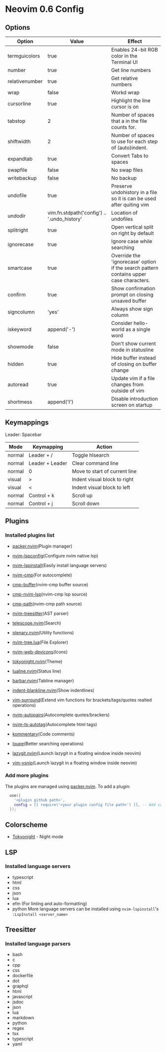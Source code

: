 # Neovim 0.6 Config

## Options

| Option         | Value                                       | Effect                                                                                 |
| -------------- | ------------------------------------------- | -------------------------------------------------------------------------------------- |
| termguicolors  | true                                        | Enables 24-bit RGB color in the Terminal UI                                            |
| number         | true                                        | Get line numbers                                                                       |
| relativenumber | true                                        | Get relative numbers                                                                   |
| wrap           | false                                       | Workd wrap                                                                             |
| cursorline     | true                                        | Highlight the line cursor is on                                                        |
| tabstop        | 2                                           | Number of spaces that a <Tab> in the file counts for.                                  |
| shiftwidth     | 2                                           | Number of spaces to use for each step of (auto)indent.                                 |
| expandtab      | true                                        | Convert Tabs to spaces                                                                 |
| swapfile       | false                                       | No swap files                                                                          |
| writebackup    | false                                       | No backup                                                                              |
| undofile       | true                                        | Preserve undohistory in a file so it is can be used after quiting vim                  |
| undodir        | vim.fn.stdpath('config') .. '.undo_history' | Location of undofiles                                                                  |
| splitright     | true                                        | Open vertical split on right by default                                                |
| ignorecase     | true                                        | Ignore case while searching                                                            |
| smartcase      | true                                        | Override the 'ignorecase' option if the search pattern contains upper case characters. |
| confirm        | true                                        | Show confirmation prompt on closing unsaved buffer                                     |
| signcolumn     | 'yes'                                       | Always show sign column                                                                |
| iskeyword      | append('-')                                 | Consider hello-world as a single word                                                  |
| showmode       | false                                       | Don't show current mode in statusline                                                  |
| hidden         | true                                        | Hide buffer instead of closing on buffer change                                        |
| autoread       | true                                        | Update vim if a file changes from outside of vim                                       |
| shortmess      | append('I')                                 | Disable introduction screen on startup                                                 |

## Keymappings

Leader: Spacebar

| Mode   | Keymapping      | Action                        |
| ------ | --------------- | ----------------------------- |
| normal | Leader + /      | Toggle hlsearch               |
| normal | Leader + Leader | Clear command line            |
| normal | 0               | Move to start of current line |
| visual | >               | Indent visual block to right  |
| visual | <               | Indent visual block to left   |
| normal | Control + k     | Scroll up                     |
| normal | Control + j     | Scroll down                   |

## Plugins

### Installed plugins list

- [packer.nvim](https://github.com/wbthomason/packer.nvim)(Plugin manager)

- [nvim-lspconfig](https://github.com/neovim/nvim-lspconfig)(Configure nvim native lsp)

- [nvim-lspinstall](https://github.com/kabouzeid/nvim-lspinstall)(Easily install language servers)

- [nvim-cmp](https://github.com/hrsh7th/nvim-cmp)(For autocomplete)

- [cmp-buffer](https://github.com/hrsh7th/cmp-buffer)(nvim-cmp buffer source)

- [cmp-nvim-lsp](https://github.com/hrsh7th/cmp-nvim-lsp)(nvim-cmp lsp source)

- [cmp-path](https://github.com/hrsh7th/cmp-path)(nvim-cmp path source)

- [nvim-treesitter](https://github.com/nvim-treesitter/nvim-treesitter)(AST parser)

- [telescope.nvim](https://github.com/nvim-telescope/telescope.nvim)(Search)

- [plenary.nvim](https://github.com/nvim-lua/plenary.nvim)(Utility functions)

- [nvim-tree.lua](https://github.com/kyazdani42/nvim-tree.lua)(File Explorer)

- [nvim-web-devicons](https://github.com/kyazdani42/nvim-web-devicons)(Icons)

- [tokyonight.nvim](https://github.com/folke/tokyonight.nvim)(Theme)

- [lualine.nvim](https://github.com/hoob3rt/lualine.nvim)(Status line)

- [barbar.nvim](https://github.com/romgrk/barbar.nvim)(Tabline manager)

- [indent-blankline.nvim](https://github.com/lukas-reineke/indent-blankline.nvim)(Show indentlines)

- [vim-surround](https://github.com/tpope/vim-surround)(Extend vim functions for brackets/tags/quotes realted operations)

- [nvim-autopairs](https://github.com/windwp/nvim-autopairs)(Autocomplete quotes/brackers)

- [nvim-ts-autotag](https://github.com/windwp/nvim-ts-autotag)(Autocomplete html tags)

- [kommentary](https://github.com/b3nj5m1n/kommentary)(Code comments)

- [loupe](https://github.com/wincent/loupe)(Better searching operations)

- [lazygit.nvim](https://github.com/kdheepak/lazygit.nvim)(Launch lazygit in a floating window inside neovim)

- [vim-vsnip](https://github.com/hrsh7th/vim-vsnip)(Launch lazygit in a floating window inside neovim)

### Add more plugins

The plugins are managed using [packer.nvim](https://github.com/wbthomason/packer.nvim).
To add a plugin:

```lua
  use({
    '<plugin github path>',
    config = [[ require('<your plugin config file path>') ]], -- Add config file in /lua/plugins/<file_name> and import it here
  });
```

## Colorscheme

- [Tokyonight](https://github.com/folke/tokyonight.nvim) - Night mode

## LSP

### Installed language servers

- typescript
- html
- css
- json
- lua
- efm (For linting and auto-formatting)
- python
  More language servers can be installed using `nvim-lspinstall`'s `:LspInstall <server_name>`

## Treesitter

### Installed language parsers

- bash
- c
- cpp
- css
- dockerfile
- dot
- graphql
- html
- javascript
- jsdoc
- json
- lua
- markdown
- python
- regex
- tsx
- typescript
- yaml
